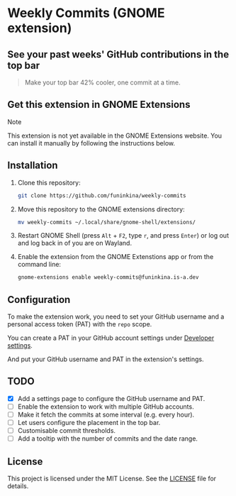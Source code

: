 # Weekly Commits (GNOME extension)

## See your past weeks' GitHub contributions in the top bar
> Make your top bar 42% cooler, one commit at a time.

## Get this extension in GNOME Extensions
> [!NOTE]  
> This extension is not yet available in the GNOME Extensions website. You can install it manually by following the instructions below.

## Installation
1. Clone this repository:
   ```bash
   git clone https://github.com/funinkina/weekly-commits
   ```
2. Move this repository to the GNOME extensions directory:
   ```bash
   mv weekly-commits ~/.local/share/gnome-shell/extensions/
   ```
3. Restart GNOME Shell (press `Alt` + `F2`, type `r`, and press `Enter`) or log out and log back in of you are on Wayland.
   
4. Enable the extension from the GNOME Extenstions app or from the command line:
   ```bash
   gnome-extensions enable weekly-commits@funinkina.is-a.dev
   ```

## Configuration
To make the extension work, you need to set your GitHub username and a personal access token (PAT) with the `repo` scope. 

You can create a PAT in your GitHub account settings under [Developer settings](https://github.com/settings/tokens).

And put your GitHub username and PAT in the extension's settings. 

## TODO
- [x] Add a settings page to configure the GitHub username and PAT.
- [ ] Enable the extension to work with multiple GitHub accounts.
- [ ] Make it fetch the commits at some interval (e.g. every hour).
- [ ] Let users configure the placement in the top bar.
- [ ] Customisable commit thresholds.
- [ ] Add a tooltip with the number of commits and the date range.

## License
This project is licensed under the MIT License. See the [LICENSE](LICENSE) file for details.